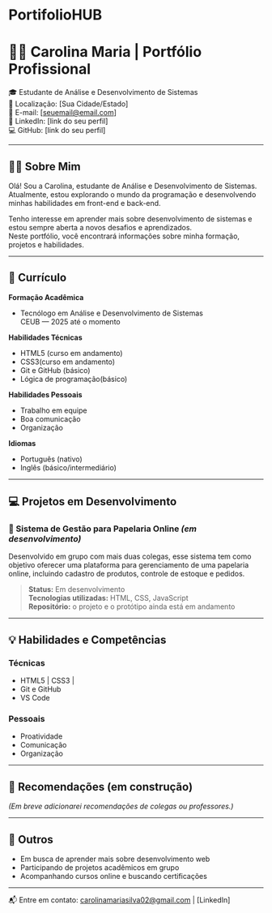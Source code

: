 # PortifolioHUB
# 👩‍💻 Carolina Maria | Portfólio Profissional

🎓 Estudante de Análise e Desenvolvimento de Sistemas  
📍 Localização: [Sua Cidade/Estado]  
📧 E-mail: [seuemail@email.com]  
🔗 LinkedIn: [link do seu perfil]  
💻 GitHub: [link do seu perfil]

---

## 🧑‍🎓 Sobre Mim

Olá! Sou a Carolina, estudante de Análise e Desenvolvimento de Sistemas.  
Atualmente, estou explorando o mundo da programação e desenvolvendo minhas habilidades em front-end e back-end.

Tenho interesse em aprender mais sobre desenvolvimento de sistemas e estou sempre aberta a novos desafios e aprendizados.  
Neste portfólio, você encontrará informações sobre minha formação, projetos e habilidades.

---

## 📄 Currículo

**Formação Acadêmica**
- Tecnólogo em Análise e Desenvolvimento de Sistemas  
 CEUB — 2025 até o momento

**Habilidades Técnicas**
- HTML5 (curso em andamento)
- CSS3(curso em andamento)
- Git e GitHub (básico)
- Lógica de programação(básico)

**Habilidades Pessoais**
- Trabalho em equipe
- Boa comunicação
- Organização

**Idiomas**
- Português (nativo)
- Inglês (básico/intermediário)

---

## 💻 Projetos em Desenvolvimento

### 🛒 Sistema de Gestão para Papelaria Online *(em desenvolvimento)*

Desenvolvido em grupo com mais duas colegas, esse sistema tem como objetivo oferecer uma plataforma para gerenciamento de uma papelaria online, incluindo cadastro de produtos, controle de estoque e pedidos.

> **Status:** Em desenvolvimento  
> **Tecnologias utilizadas:** HTML, CSS, JavaScript  
> **Repositório:** o projeto e o protótipo ainda está em andamento

---

## 💡 Habilidades e Competências

### Técnicas
- HTML5 | CSS3 |
- Git e GitHub
- VS Code

### Pessoais
- Proatividade
- Comunicação
- Organização

---

## 📢 Recomendações (em construção)

*(Em breve adicionarei recomendações de colegas ou professores.)*

---

## 📌 Outros

- Em busca de aprender mais sobre desenvolvimento web
- Participando de projetos acadêmicos em grupo
- Acompanhando cursos online e buscando certificações

---

📬 Entre em contato: carolinamariasilva02@gmail.com | [LinkedIn]


